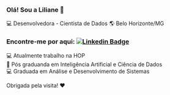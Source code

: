 ### Olá! Sou a Liliane 👋

💻 Desenvolvedora - Cientista de Dados 🌎 Belo Horizonte/MG

### Encontre-me por aqui: [![Linkedin Badge](https://img.shields.io/badge/-LilianeAquino-yellow?style=flat-square&logo=Linkedin&logoColor=white&link=https://www.linkedin.com/in/liliane-l-de-aquino-a2999898)](https://www.linkedin.com/in/liliane-l-de-aquino-a2999898)


💻 Atualmente trabalho na HOP<br>
:robot: Pós graduanda em Inteligência Artificial e Ciência de Dados<br>
💻 Graduada em Análise e Desenvolvimento de Sistemas<br>


Obrigada pela visita! :heart:
